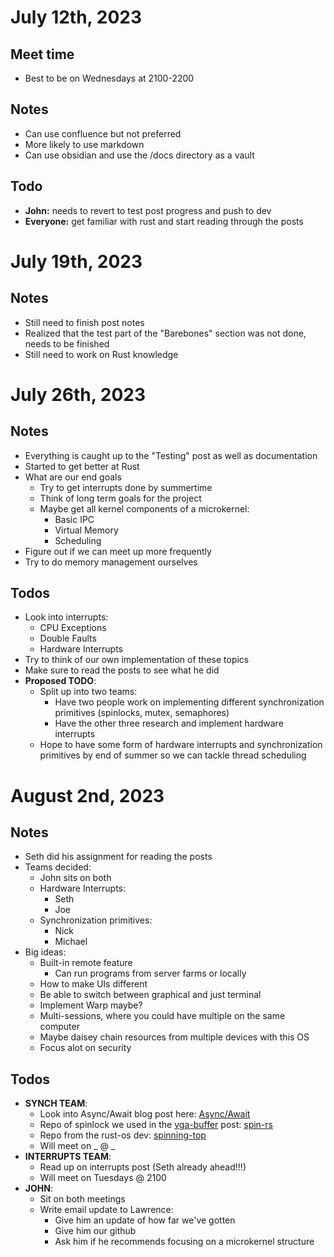 # July 12th, 2023
## Meet time
- Best to be on Wednesdays at 2100-2200
## Notes
- Can use confluence but not preferred
- More likely to use markdown
- Can use obsidian and use the /docs directory as a vault
## Todo
- **John:** needs to revert to test post progress and push to dev
- **Everyone:** get familiar with rust and start reading through the posts
# July 19th, 2023
## Notes
- Still need to finish post notes
- Realized that the test part of the "Barebones" section was not done, needs to be finished
- Still need to work on Rust knowledge
# July 26th, 2023
## Notes
- Everything is caught up to the "Testing" post as well as documentation
- Started to get better at Rust
- What are our end goals
    - Try to get interrupts done by summertime
    - Think of long term goals for the project
    - Maybe get all kernel components of a microkernel:
        - Basic IPC
        - Virtual Memory
        - Scheduling
- Figure out if we can meet up more frequently
- Try to do memory management ourselves
## Todos
- Look into interrupts:
    - CPU Exceptions
    - Double Faults
    - Hardware Interrupts
- Try to think of our own implementation of these topics
- Make sure to read the posts to see what he did
- **Proposed TODO**:
    - Split up into two teams:
        - Have two people work on implementing different synchronization primitives (spinlocks, mutex, semaphores)
        - Have the other three research and implement hardware interrupts
    - Hope to have some form of hardware interrupts and synchronization primitives by end of summer so we can tackle thread scheduling
# August 2nd, 2023
## Notes
- Seth did his assignment for reading the posts
- Teams decided:
    - John sits on both
    - Hardware Interrupts:
        - Seth
        - Joe
    - Synchronization primitives:
        - Nick
        - Michael
- Big ideas:
    - Built-in remote feature
        - Can run programs from server farms or locally
    - How to make UIs different
    - Be able to switch between graphical and just terminal
    - Implement Warp maybe?
    - Multi-sessions, where you could have multiple on the same computer
    - Maybe daisey chain resources from multiple devices with this OS
    - Focus alot on security
## Todos
- **SYNCH TEAM**:
    - Look into Async/Await blog post here: [Async/Await](https://os.phil-opp.com/async-await/)
    - Repo of spinlock we used in the [vga-buffer](barebones-notes/vga-buffer.md/###spinlocks) post: [spin-rs](https://github.com/mvdnes/spin-rs)
    - Repo from the rust-os dev: [spinning-top](https://github.com/rust-osdev/spinning_top)
    - Will meet on _ @ _
- **INTERRUPTS TEAM**: 
    - Read up on interrupts post (Seth already ahead!!!)
    - Will meet on Tuesdays @ 2100
- **JOHN**:
    - Sit on both meetings
    - Write email update to Lawrence:
        - Give him an update of how far we've gotten
        - Give him our github
        - Ask him if he recommends focusing on a microkernel structure